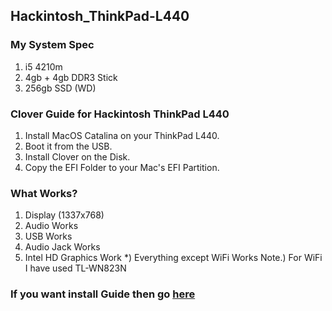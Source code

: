 ## Hackintosh_ThinkPad-L440


### My System Spec
1) i5 4210m
2) 4gb + 4gb DDR3 Stick
3) 256gb SSD (WD)

### Clover Guide for Hackintosh ThinkPad L440
1) Install MacOS Catalina on your ThinkPad L440.
2) Boot it from the USB.
3) Install Clover on the Disk.
4) Copy the EFI Folder to your Mac's EFI Partition.

### What Works?
1) Display (1337x768)
2) Audio Works
3) USB Works 
4) Audio Jack Works
5) Intel HD Graphics Work
*) Everything except WiFi Works
Note.) For WiFi I have used TL-WN823N

### If you want install Guide then go [here](https://github.com/nparashar150/Hackintosh-Dell-E7440)
